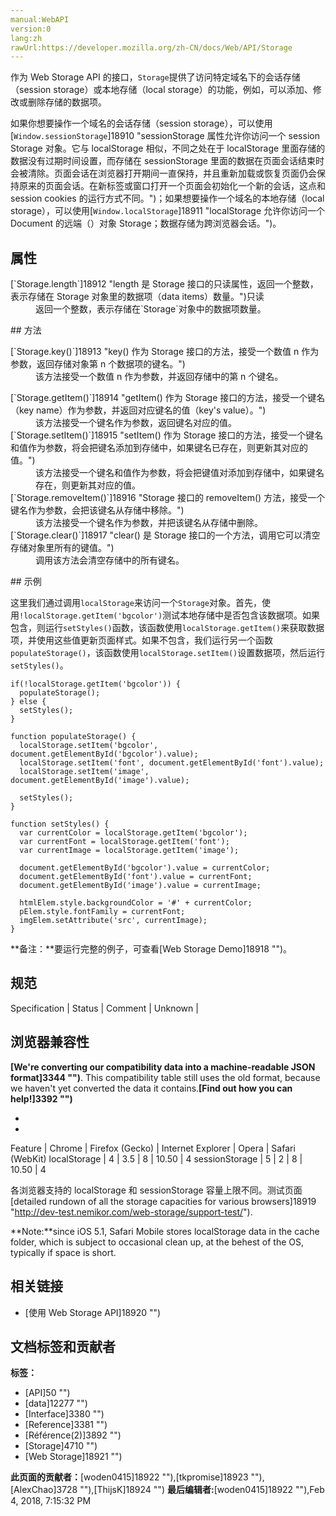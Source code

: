 ```yaml
---
manual:WebAPI
version:0
lang:zh
rawUrl:https://developer.mozilla.org/zh-CN/docs/Web/API/Storage
---
```






作为 Web Storage API 的接口，`Storage`提供了访问特定域名下的会话存储（session storage）或本地存储（local storage）的功能，例如，可以添加、修改或删除存储的数据项。



如果你想要操作一个域名的会话存储（session storage），可以使用[`Window.sessionStorage`]18910 "sessionStorage 属性允许你访问一个 session Storage 对象。它与 localStorage 相似，不同之处在于 localStorage 里面存储的数据没有过期时间设置，而存储在 sessionStorage 里面的数据在页面会话结束时会被清除。页面会话在浏览器打开期间一直保持，并且重新加载或恢复页面仍会保持原来的页面会话。在新标签或窗口打开一个页面会初始化一个新的会话，这点和 session cookies 的运行方式不同。")；如果想要操作一个域名的本地存储（local storage），可以使用[`Window.localStorage`]18911 "localStorage 允许你访问一个Document 的远端（）对象 Storage；数据存储为跨浏览器会话。")。


## 属性<a name="属性"></a>
<dl><dt id=''>[`Storage.length`]18912 "length 是 Storage 接口的只读属性，返回一个整数，表示存储在 Storage 对象里的数据项（data items）数量。")只读</dt><dd>返回一个整数，表示存储在`Storage`对象中的数据项数量。</dd></dl>
## 方法<a name="方法"></a>
<dl><dt id=''>[`Storage.key()`]18913 "key() 作为 Storage 接口的方法，接受一个数值 n 作为参数，返回存储对象第 n 个数据项的键名。")</dt><dd>该方法接受一个数值 n 作为参数，并返回存储中的第 n 个键名。</dd></dl><dl><dt id=''>[`Storage.getItem()`]18914 "getItem() 作为 Storage 接口的方法，接受一个键名（key name）作为参数，并返回对应键名的值（key's value）。")</dt><dd>该方法接受一个键名作为参数，返回键名对应的值。</dd><dt id=''>[`Storage.setItem()`]18915 "setItem() 作为 Storage 接口的方法，接受一个键名和值作为参数，将会把键名添加到存储中，如果键名已存在，则更新其对应的值。")</dt><dd>该方法接受一个键名和值作为参数，将会把键值对添加到存储中，如果键名存在，则更新其对应的值。</dd><dt id=''>[`Storage.removeItem()`]18916 "Storage 接口的 removeItem() 方法，接受一个键名作为参数，会把该键名从存储中移除。")</dt><dd>该方法接受一个键名作为参数，并把该键名从存储中删除。</dd><dt id=''>[`Storage.clear()`]18917 "clear() 是 Storage 接口的一个方法，调用它可以清空存储对象里所有的键值。")</dt><dd>调用该方法会清空存储中的所有键名。</dd></dl>
## 示例<a name="示例"></a>


这里我们通过调用`localStorage`来访问一个`Storage`对象。首先，使用`!localStorage.getItem('bgcolor')`测试本地存储中是否包含该数据项。如果包含，则运行`setStyles()`函数，该函数使用`localStorage.getItem()`来获取数据项，并使用这些值更新页面样式。如果不包含，我们运行另一个函数`populateStorage()`，该函数使用`localStorage.setItem()`设置数据项，然后运行`setStyles()`。


```
if(!localStorage.getItem('bgcolor')) {
  populateStorage();
} else {
  setStyles();
}

function populateStorage() {
  localStorage.setItem('bgcolor', document.getElementById('bgcolor').value);
  localStorage.setItem('font', document.getElementById('font').value);
  localStorage.setItem('image', document.getElementById('image').value);

  setStyles();
}

function setStyles() {
  var currentColor = localStorage.getItem('bgcolor');
  var currentFont = localStorage.getItem('font');
  var currentImage = localStorage.getItem('image');

  document.getElementById('bgcolor').value = currentColor;
  document.getElementById('font').value = currentFont;
  document.getElementById('image').value = currentImage;

  htmlElem.style.backgroundColor = '#' + currentColor;
  pElem.style.fontFamily = currentFont;
  imgElem.setAttribute('src', currentImage);
}
```


**备注：**要运行完整的例子，可查看[Web Storage Demo]18918 "")。



## 规范<a name="规范"></a>
Specification | Status | Comment 
 | Unknown |  


## 浏览器兼容性<a name="浏览器兼容性"></a>


**[We&#39;re converting our compatibility data into a machine-readable JSON format]3344 "")**. This compatibility table still uses the old format, because we haven&#39;t yet converted the data it contains.**[Find out how you can help!]3392 "")**


* 
* 
Feature | Chrome | Firefox (Gecko) | Internet Explorer | Opera | Safari (WebKit) 
localStorage | 4 | 3.5 | 8 | 10.50 | 4 
sessionStorage | 5 | 2 | 8 | 10.50 | 4 





各浏览器支持的 localStorage 和 sessionStorage 容量上限不同。测试页面[detailed rundown of all the storage capacities for various browsers]18919 "http://dev-test.nemikor.com/web-storage/support-test/").



**Note:**since iOS 5.1, Safari Mobile stores localStorage data in the cache folder, which is subject to occasional clean up, at the behest of the OS, typically if space is short.



## 相关链接<a name="相关链接"></a>

* [使用 Web Storage API]18920 "")



## 文档标签和贡献者
**标签：**
* [API]50 "")
* [data]12277 "")
* [Interface]3380 "")
* [Reference]3381 "")
* [Référence(2)]3892 "")
* [Storage]4710 "")
* [Web Storage]18921 "")

**此页面的贡献者：**[woden0415]18922 ""),[tkpromise]18923 ""),[AlexChao]3728 ""),[ThijsK]18924 "")
**最后编辑者:**[woden0415]18922 ""),<time>Feb 4, 2018, 7:15:32 PM</time>



